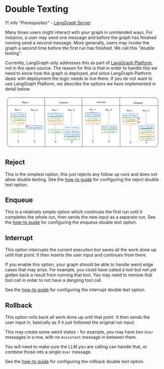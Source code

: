 # Double Texting

!!! info "Prerequisites"
    - [LangGraph Server](./langgraph_server.md)

Many times users might interact with your graph in unintended ways.
For instance, a user may send one message and before the graph has finished running send a second message.
More generally, users may invoke the graph a second time before the first run has finished.
We call this "double texting".

Currently, LangGraph only addresses this as part of [LangGraph Platform](langgraph_platform.md), not in the open source.
The reason for this is that in order to handle this we need to know how the graph is deployed, and since LangGraph Platform deals with deployment the logic needs to live there.
If you do not want to use LangGraph Platform, we describe the options we have implemented in detail below.

![](img/double_texting.png)

## Reject

This is the simplest option, this just rejects any follow up runs and does not allow double texting.
See the [how-to guide](/langgraphjs/cloud/how-tos/reject_concurrent) for configuring the reject double text option.

## Enqueue

This is a relatively simple option which continues the first run until it completes the whole run, then sends the new input as a separate run.
See the [how-to guide](/langgraphjs/cloud/how-tos/enqueue_concurrent) for configuring the enqueue double text option.

## Interrupt

This option interrupts the current execution but saves all the work done up until that point.
It then inserts the user input and continues from there.

If you enable this option, your graph should be able to handle weird edge cases that may arise.
For example, you could have called a tool but not yet gotten back a result from running that tool.
You may need to remove that tool call in order to not have a dangling tool call.

See the [how-to guide](/langgraphjs/cloud/how-tos/interrupt_concurrent) for configuring the interrupt double text option.

## Rollback

This option rolls back all work done up until that point.
It then sends the user input in, basically as if it just followed the original run input.

This may create some weird states - for example, you may have two `User` messages in a row, with no `Assistant` message in between them.

You will need to make sure the LLM you are calling can handle that, or combine those into a single `User` message.

See the [how-to guide](/langgraphjs/cloud/how-tos/rollback_concurrent) for configuring the rollback double text option.
